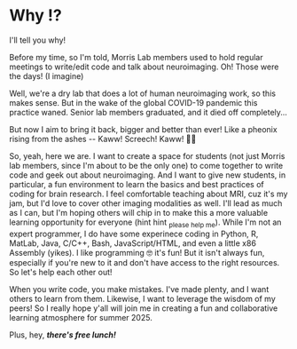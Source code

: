 # Why ⁉️

I'll tell you why! <br>

<p>Before my time, so I'm told, Morris Lab members used to hold regular meetings to write/edit code and talk about neuroimaging. Oh! Those were the days! (I imagine)</p>
<p>Well, we're a dry lab that does a lot of human neuroimaging work, so this makes sense. But in the wake of the global COVID-19 pandemic this practice waned. Senior lab members graduated, and it died off completely... </p>
<p>But now I aim to bring it back, bigger and better than ever! Like a pheonix rising from the ashes -- Kaww! Screech! Kaww! 🐥🔥 </p>

<p>
  So, yeah, here we are. I want to create a space for students (not just Morris lab members, since I'm about to be the only one) to come together to write code and geek out about neuroimaging. And I want to give new students, in particular, a fun environment to learn the basics and best practices of coding for brain research.
  I feel comfortable teaching about MRI, cuz it's my jam, but I'd love to cover other imaging modalities as well. I'll lead as much as I can, but I'm hoping others will chip in to make this a more valuable learning opportunity for everyone (hint hint <sub>please help me</sub>). 
  While I'm not an expert programmer, I do have some experinece coding in Python, R, MatLab, Java, C/C++, Bash, JavaScript/HTML, and even a little x86 Assembly (yikes). I like programming 🤓 it's fun! But it isn't always fun, especially if you're new to it and don't have access to the right resources. 
  So let's help each other out!
</p>
<p>
  When you write code, you make mistakes. I've made plenty, and I want others to learn from them. Likewise, I want to leverage the wisdom of my peers! So I really hope y'all will join me in creating a fun and collaborative learning atmosphere for summer 2025. 
</p>

Plus, hey, ***there's free lunch!***

<br><br><br>
